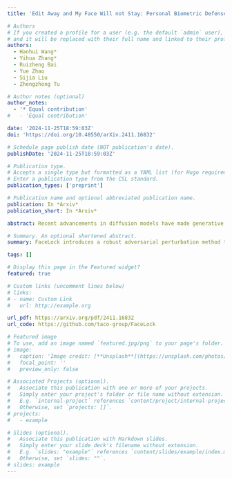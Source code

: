 ```yaml
---
title: 'Edit Away and My Face Will not Stay: Personal Biometric Defense against Malicious Generative Editing'

# Authors
# If you created a profile for a user (e.g. the default `admin` user), write the username (folder name) here
# and it will be replaced with their full name and linked to their profile.
authors:
  - Hanhui Wang*
  - Yihua Zhang*
  - Ruizheng Bai
  - Yue Zhao
  - Sijia Liu
  - Zhengzhong Tu

# Author notes (optional)
author_notes:
  - '* Equal contribution'
#   - 'Equal contribution'

date: '2024-11-25T18:59:03Z'
doi: 'https://doi.org/10.48550/arXiv.2411.16832'

# Schedule page publish date (NOT publication's date).
publishDate: '2024-11-25T18:59:03Z'

# Publication type.
# Accepts a single type but formatted as a YAML list (for Hugo requirements).
# Enter a publication type from the CSL standard.
publication_types: ['preprint']

# Publication name and optional abbreviated publication name.
publication: In *Arxiv*
publication_short: In *Arxiv*

abstract: Recent advancements in diffusion models have made generative image editing more accessible than ever. While these developments allow users to generate creative edits with ease, they also raise significant ethical concerns, particularly regarding malicious edits to human portraits that threaten individuals' privacy and identity security. Existing general-purpose image protection methods primarily focus on generating adversarial perturbations to nullify edit effects. However, these approaches often exhibit instability to protect against diverse editing requests. In this work, we introduce a novel perspective to personal human portrait protection against malicious editing. Unlike traditional methods aiming to prevent edits from taking effect, our method, FaceLock, optimizes adversarial perturbations to ensure that original biometric information---such as facial features---is either destroyed or substantially altered post-editing, rendering the subject in the edited output biometrically unrecognizable. Our approach innovatively integrates facial recognition and visual perception factors into the perturbation optimization process, ensuring robust protection against a variety of editing attempts. Besides, we shed light on several critical issues with commonly used evaluation metrics in image editing and reveal cheating methods by which they can be easily manipulated, leading to deceptive assessments of protection. Through extensive experiments, we demonstrate that FaceLock significantly outperforms all baselines in defense performance against a wide range of malicious edits. Moreover, our method also exhibits strong robustness against purification techniques. Comprehensive ablation studies confirm the stability and broad applicability of our method across diverse diffusion-based editing algorithms. Our work not only advances the state-of-the-art in biometric defense but also sets the foundation for more secure and privacy-preserving practices in image editing. The code is publicly available at \href{https://github.com/taco-group/FaceLock}{https://github.com/taco-group/FaceLock}.

# Summary. An optional shortened abstract.
summary: FaceLock introduces a robust adversarial perturbation method to protect human portraits from malicious diffusion-based edits by rendering subjects biometrically unrecognizable post-editing.

tags: []

# Display this page in the Featured widget?
featured: true

# Custom links (uncomment lines below)
# links:
# - name: Custom Link
#   url: http://example.org

url_pdf: https://arxiv.org/pdf/2411.16832
url_code: https://github.com/taco-group/FaceLock

# Featured image
# To use, add an image named `featured.jpg/png` to your page's folder.
# image:
#   caption: 'Image credit: [**Unsplash**](https://unsplash.com/photos/pLCdAaMFLTE)'
#   focal_point: ''
#   preview_only: false

# Associated Projects (optional).
#   Associate this publication with one or more of your projects.
#   Simply enter your project's folder or file name without extension.
#   E.g. `internal-project` references `content/project/internal-project/index.md`.
#   Otherwise, set `projects: []`.
# projects:
#   - example

# Slides (optional).
#   Associate this publication with Markdown slides.
#   Simply enter your slide deck's filename without extension.
#   E.g. `slides: "example"` references `content/slides/example/index.md`.
#   Otherwise, set `slides: ""`.
# slides: example
---
```

